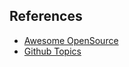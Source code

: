 ## References
- [Awesome OpenSource](https://awesomeopensource.com/projects/cognitive-science/psychology)
- [Github Topics](https://github.com/topics/psychology)
